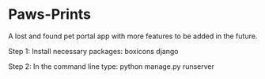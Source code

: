 # Paws-Prints
A lost and found pet portal app with more features to be added in the future. 

Step 1: Install necessary packages:
boxicons
django


Step 2: In the command line type:
python manage.py runserver